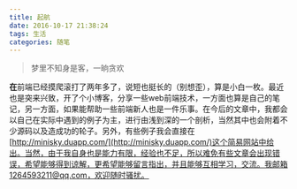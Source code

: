 ```yaml
---
title: 起航
date: 2016-10-17 21:38:24
tags: 生活
categories: 随笔
---
```


>梦里不知身是客，一晌贪欢

**在**前端已经摸爬滚打了两年多了，说短也挺长的（别想歪），算是小白一枚。最近也是突来兴致，开了个小博客，分享一些web前端技术，一方面也算是自己的笔记，另一方面，如果能帮助一些前端新人也是一件乐事。在今后的文章中，我都会以自己在实际中遇到的例子为主，进行由浅到深的一个剖析，当然其中也会附着不少源码以及造成功的轮子。另外，有些例子我会直接在[http://minisky.duapp.com/](http://minisky.duapp.com/)这个简易网站中给出。当然，由于我自身也是能力有限，经验也不足，所以难免有些文章会出现错误，希望能够得到谅解，更希望能够留言指出，并且能够互相学习，交流。我邮箱1264593211@qq.com，欢迎随时骚扰。